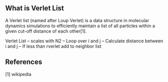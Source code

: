 ## What is Verlet List

A Verlet list (named after Loup Verlet) is a data structure in molecular dynamics simulations to efficiently maintain a list of all particles within a given cut-off distance of each other[1].

Verlet List – scales with N2
– Loop over i and j
– Calculate distance between i and j
– If less than rverlet add to neighbor list


## References
[1] wikipedia
